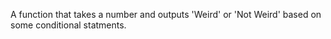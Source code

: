 A function that takes a number and outputs 'Weird' or 'Not Weird' based on some conditional statments.
